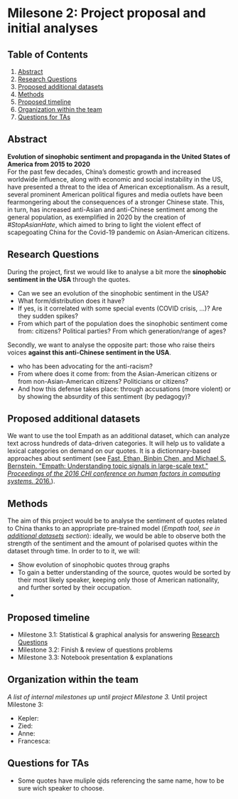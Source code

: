 # Milesone 2: Project proposal and initial analyses

## Table of Contents
1. [Abstract](#Abstract)
2. [Research Questions](#Research-Questions)
3. [Proposed additional datasets](#Proposed-additional-datasets)
4. [Methods](#Methods)
5. [Proposed timeline](#Proposed-timeline)
6. [Organization within the team](#Organization-within-the-team)
7. [Questions for TAs](#Questions-for-TAs)


## Abstract
**Evolution of sinophobic sentiment and propaganda in the United States of America from 2015 to 2020** <br/>
For the past few decades, China’s domestic growth and increased worldwide influence, along with economic and social instability in the US, have presented a threat to the idea of American exceptionalism. As a result, several prominent American political figures and media outlets have been fearmongering about the consequences of a stronger Chinese state. This, in turn, has increased anti-Asian and anti-Chinese sentiment among the general population, as exemplified in 2020 by the creation of *#StopAsianHate*, which aimed to bring to light the violent effect of scapegoating China for the Covid-19 pandemic on Asian-American citizens.

## Research Questions 
During the project, first we would like to analyse a bit more the **sinophobic sentiment in the USA** through the quotes.
* Can we see an evolution of the sinophobic sentiment in the USA?
* What form/distribution does it have?
* If yes, is it correlated with some special events (COVID crisis, ...)? Are they sudden spikes?
* From which part of the population does the sinophobic sentiment come from: citizens? Political parties? From which generation/range of ages?

Secondly, we want to analyse the opposite part: those who raise theirs voices **against this anti-Chinese sentiment in the USA**.
* who has been advocating for the anti-racism?
* From where does it come from: from the Asian-American citizens or from non-Asian-American citizens? Politicians or citizens?
* And how this defense takes place: through accusations (more violent) or by showing the absurdity of this sentiment (by pedagogy)?

## Proposed additional datasets 
We want to use the tool Empath as an additional dataset, which can  analyze text across hundreds of data-driven categories. It will help us to validate a lexical categories on demand on our quotes. It is a dictionnary-based approaches about sentiment (see [Fast, Ethan, Binbin Chen, and Michael S. Bernstein. "Empath: Understanding topic signals in large-scale text." *Proceedings of the 2016 CHI conference on human factors in computing systems.* 2016.](https://arxiv.org/pdf/1602.06979.pdf)).

## Methods
The aim of this project would be to analyse the sentiment of quotes related to China thanks to an appropriate pre-trained model (*Empath tool, see in [additional datasets](#Proposed-additional-datasets) section*): ideally, we would be able to observe both the strength of the sentiment and the amount of polarised quotes within the dataset through time.
In order to to it, we will:
* Show evolution of sinophobic quotes throug graphs
* To gain a better understanding of the source, quotes would be sorted by their most likely speaker, keeping only those of American nationality, and further sorted by their occupation.
* 

## Proposed timeline

- Milestone 3.1: Statistical & graphical analysis for answering [Research Questions](#Research-Questions)
- Milestone 3.2: Finish & review of questions problems
- Milestone 3.3: Notebook presentation & explanations

## Organization within the team 
*A list of internal milestones up until project Milestone 3.*
Until project Milestone 3:

- Kepler:
- Zied:
- Anne:
- Francesca:

## Questions for TAs 
- Some quotes have muliple qids referencing the same name, how to be sure wich speaker to choose. 

